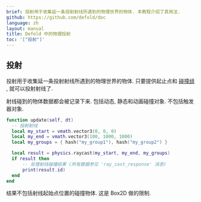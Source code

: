 ```yaml
---
brief: 投射用于收集延一条投射射线所遇到的物理世界的物体. 本教程介绍了其用法.
github: https://github.com/defold/doc
language: zh
layout: manual
title: Defold 中的物理投射
toc: '["投射"]'
---
```


## 投射

投射用于收集延一条投射射线所遇到的物理世界的物体. 只要提供起止点和 [碰撞组](/zh/manuals/physics-groups) , 就可以投射射线了.

射线碰到的物体数据都会被记录下来. 包括动态, 静态和动画碰撞对象. 不包括触发器对象.


```lua
function update(self, dt)
  -- 投射射线
  local my_start = vmath.vector3(0, 0, 0)
  local my_end = vmath.vector3(100, 1000, 1000)
  local my_groups = { hash("my_group1"), hash("my_group2") }

  local result = physics.raycast(my_start, my_end, my_groups)
  if result then
      -- 处理射线碰撞结果 (所有数据参见 'ray_cast_response' 消息)
      print(result.id)
  end
end
```

<div class='sidenote' markdown='1'>
结果不包括射线起始点位置的碰撞物体. 这是 Box2D 做的限制.
</div>